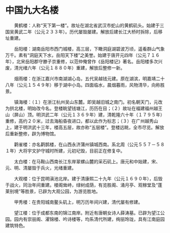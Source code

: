 # 中国九大名楼  
  
&emsp;&emsp;黄鹤楼：人称“天下第一楼”。故址在湖北省武汉市蛇山的黄鹤矶头。始建于三国吴黄武二年（公元２３３年）。历代屡毁屡建。解放后建长江大桥时拆除，后移址重建。  
  
&emsp;&emsp;岳阳楼：湖南岳阳市西门城楼，高三层，下瞰洞庭湖碧波万顷，遥看群山气象万千。素有“洞庭天下水，岳阳天下楼”之美誉。始建于唐开元四年（公元７１６年），北宋岳阳郡守滕子京重修，以范仲俺曾作《岳阳楼记》著名。岳阳楼多次兴废，清光绪六年（公元１８８０年）重建，解放后整修一新。  
  
&emsp;&emsp;烟雨楼：在浙江嘉兴市南湖湖心岛，五代吴越钱元建。原在湖滨，明嘉靖二十八年（公元１５４９年）移于湖中小岛。四面临水，晨烟暮雨，风物清华，向称胜景。  
  
&emsp;&emsp;镇海楼：（１）在浙江杭州吴山东麓。即吴越旧城之南门。初名朝天门，元改为拱北楼，明始改今名。登楼眺望钱塘江，历历在目；（２）故址在福建福州越王山（屏山）顶。明洪武二年（公元１３６９年）建，清乾隆六十年（１７９５年）重修，高约２０米，过去海船昏夜进口，都以此作为标志；（３）在广州越秀山上，建于明洪武十三年，楼高五层，故亦称“五层楼”。登楼远眺，全市尽览。解放后重新整修，辟为博物馆。  
  
&emsp;&emsp;鹳雀楼：亦名鹳鹊楼，在山西永济蒲州镇城西南。系北周（公元５５７－５８１年）大将宇文护守城时所建，元初圮毁，目前正在修复中。  
  
&emsp;&emsp;太白楼：在马鞍山西南长江东岸翠螺山麓的采石矶上。唐元和中始建，宋、元、明、清屡毁于兵火，光绪重建。  
  
&emsp;&emsp;大观楼：位于昆明滇池北岸。建于清康熙二十九年（公元１６９０年），后毁于战火，同治年间重建。楼阁耸峙，绿树成荫，有览胜阁、涌月亭、观稼堂及“蓬莱别境”等胜景，已辟为大观公园，为游览胜地。  
  
&emsp;&emsp;甲秀楼：在贵阳城南鳌头矶上，明万历年间兴建，清代屡有修建。  
  
&emsp;&emsp;望江楼：位于成都东南的锦江南岸。附近有唐朝女诗人薛涛墓。已辟为望江公园。园内有崇丽阁、濯锦楼、吟诗楼等，均系清代所建，绚丽玲珑，具有江南庭园建筑特色。 